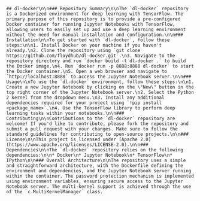     ## dl-docker\n\n### Repository Summary\n\nThe `dl-docker` repository is a Dockerized environment for deep learning with TensorFlow. The primary purpose of this repository is to provide a pre-configured Docker container for running Jupyter Notebooks with TensorFlow, allowing users to easily set up and use a deep learning environment without the need for manual installation and configuration.\n\n### Installation\n\nTo get started with `dl-docker`, follow these steps:\n\n1. Install Docker on your machine if you haven't already.\n2. Clone the repository using `git clone https://github.com/floydhub/dl-docker.git`.\n3. Navigate to the repository directory and run `docker build -t dl-docker .` to build the Docker image.\n4. Run `docker run -p 8888:8888 dl-docker` to start the Docker container.\n5. Open a web browser and navigate to `http://localhost:8888` to access the Jupyter Notebook server.\n\n### Usage\n\nTo use the `dl-docker` environment, follow these steps:\n\n1. Create a new Jupyter Notebook by clicking on the \"New\" button in the top right corner of the Jupyter Notebook server.\n2. Select the Python 2 kernel from the dropdown menu.\n3. Install any additional dependencies required for your project using `!pip install <package_name>`.\n4. Use the TensorFlow library to perform deep learning tasks within your notebooks.\n\n### Contributing\n\nContributions to the `dl-docker` repository are welcome! If you'd like to contribute, please fork the repository and submit a pull request with your changes. Make sure to follow the standard guidelines for contributing to open-source projects.\n\n### License\n\nThis project is licensed under [Apache 2.0](https://www.apache.org/licenses/LICENSE-2.0).\n\n### Dependencies\n\nThe `dl-docker` repository relies on the following dependencies:\n\n* Docker\n* Jupyter Notebook\n* TensorFlow\n* IPython\n\n### Overall Architecture\n\nThe repository uses a simple and straightforward architecture, with the Dockerfile defining the environment and dependencies, and the Jupyter Notebook server running within the container. The password protection mechanism is implemented using environment variables, ensuring secure access to the Jupyter Notebook server. The multi-kernel support is achieved through the use of the `c.MultiKernelManager` class.

